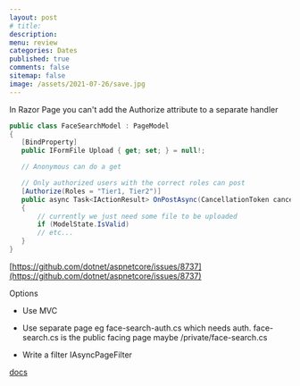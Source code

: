 ```yaml
---
layout: post
# title: 
description:
menu: review
categories: Dates 
published: true 
comments: false     
sitemap: false
image: /assets/2021-07-26/save.jpg
---
```


<!-- [![alt text](/assets/2021-07-26/save.jpg "Turn auto build on save off")](/assets/2021-07-26/save.jpg) -->


In Razor Page you can't add the Authorize attribute to a separate handler

```cs
public class FaceSearchModel : PageModel
{
   [BindProperty] 
   public IFormFile Upload { get; set; } = null!;

   // Anonymous can do a get

   // Only authorized users with the correct roles can post
   [Authorize(Roles = "Tier1, Tier2")]
   public async Task<IActionResult> OnPostAsync(CancellationToken cancellationToken)
   {
       // currently we just need some file to be uploaded
       if (ModelState.IsValid)
       // etc...
   }
}

```

[https://github.com/dotnet/aspnetcore/issues/8737](https://github.com/dotnet/aspnetcore/issues/8737)


Options

- Use MVC
- Use separate page eg face-search-auth.cs  which needs auth. face-search.cs is the public facing page
   maybe /private/face-search.cs
   

- Write a filter IAsyncPageFilter

[docs](https://docs.microsoft.com/en-us/aspnet/core/security/authorization/simple?view=aspnetcore-3.1&branch=pr-en-us-18879#authorize-attribute-and-razor-pages)

